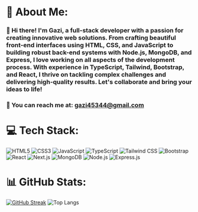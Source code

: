 # 💫 About Me:
### 👋 Hi there! I'm Gazi, a full-stack developer with a passion for creating innovative web solutions. From crafting beautiful front-end interfaces using HTML, CSS, and JavaScript to building robust back-end systems with Node.js, MongoDB, and Express, I love working on all aspects of the development process. With experience in TypeScript, Tailwind, Bootstrap, and React, I thrive on tackling complex challenges and delivering high-quality results. Let's collaborate and bring your ideas to life!

### 📧 You can reach me at: gazi45344@gmail.com

# 💻 Tech Stack:
![HTML5](https://img.shields.io/badge/html5-%23E34F26.svg?style=plastic&logo=html5&logoColor=white&size=large) ![CSS3](https://img.shields.io/badge/css3-%231572B6.svg?style=plastic&logo=css3&logoColor=white&size=large) ![JavaScript](https://img.shields.io/badge/javascript-%23323330.svg?style=plastic&logo=javascript&logoColor=%23F7DF1E&size=large) ![TypeScript](https://img.shields.io/badge/typescript-%23007ACC.svg?style=plastic&logo=typescript&logoColor=white&size=large) ![Tailwind CSS](https://img.shields.io/badge/tailwindcss-%2338B2AC.svg?style=plastic&logo=tailwind-css&logoColor=white&size=large) ![Bootstrap](https://img.shields.io/badge/bootstrap-%23563D7C.svg?style=plastic&logo=bootstrap&logoColor=white&size=large) ![React](https://img.shields.io/badge/react-%2320232a.svg?style=plastic&logo=react&logoColor=%2361DAFB&size=large) ![Next.js](https://img.shields.io/badge/Next-black?style=plastic&logo=next.js&logoColor=white&size=large) ![MongoDB](https://img.shields.io/badge/MongoDB-%234ea94b.svg?style=plastic&logo=mongodb&logoColor=white&size=large) ![Node.js](https://img.shields.io/badge/node.js-6DA55F?style=plastic&logo=node.js&logoColor=white&size=large) ![Express.js](https://img.shields.io/badge/express.js-%23404d59.svg?style=plastic&logo=express&logoColor=white&size=large) 

# 📊 GitHub Stats:
[![GitHub Streak](https://streak-stats.demolab.com?user=Gazi2050&theme=dark&hide_border=true&border_radius=10)](https://github.com/Gazi2050)
![Top Langs](https://github-readme-stats.vercel.app/api/top-langs/?username=Gazi2050&theme=dark&hide_border=true&border_radius=10&layout=compact)

